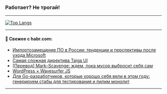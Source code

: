 ### Работает? Не трогай!

---
<!--
#### 🛠️ Technical stack:

![Java](https://img.shields.io/badge/Java-informational?logo=Oracle&style=flat&logoColor=white&color=FF4500)
![Kotlin](https://img.shields.io/badge/Kotlin-informational?logo=Kotlin&style=flat&logoColor=white&color=774D97)
![TS](https://img.shields.io/badge/TypeScript-informational?logo=typeScript&style=flat&logoColor=black&color=017acc)
![Python](https://img.shields.io/badge/Python-informational?logo=Python&style=flat&logoColor=black&color=ffdd54) <br>
![Spring](https://img.shields.io/badge/Spring-informational?logo=Spring&style=flat&logoColor=white&color=6DB33F) 
![SpringBoot](https://img.shields.io/badge/SpringBoot-informational?logo=SpringBoot&style=flat&logoColor=white&color=6DB33F)
![Nest](https://img.shields.io/badge/NestJS-informational?logo=NestJS&style=flat&logoColor=white&color=E0234E) 
![NodeJS](https://img.shields.io/badge/NodeJS-informational?logo=node.js&style=flat&logoColor=white&color=70A760)<br>
![PostgreSQL](https://img.shields.io/badge/PostgreSQL-informational?logo=PostgreSQL&style=flat&logoColor=white&color=DAA520)
![MongoDB](https://img.shields.io/badge/MongoDB-informational?logo=MongoDB&style=flat&logoColor=white&color=870000)
![Apache](https://img.shields.io/badge/Apache-informational?logo=apache&style=flat&logoColor=white&color=f74e28)

___ 
-->

<!--- #### 🛠️ : --->

[![Top Langs](https://github-readme-stats-82jvfl3w3-advtsettinggmailcoms-projects.vercel.app/api/top-langs/?username=zloylis&langs_count=10&hide_title=true&title_color=e6edf3&size_weight=0.5&count_weight=0.5&layout=compact&hide_progress=true&hide_border=true&theme=dracula)](https://github.com/zloylis)

<!---


####  :octocat:&nbsp;&nbsp; Статистика:

![GitHub stats](https://github-readme-stats-u2qms2cxw-advtsettinggmailcoms-projects.vercel.app/api?username=zloylis&show_icons=true&hide_border=true&theme=dracula&title_color=e6edf3&include_all_commits=true&count_private=true&hide_rank=false&hide_title=true&rank_icon=github)
-->
---

#### 💬 Свежее с habr.com:

<!-- BLOG-POST-LIST:START -->
- [Импортозамещение ПО в России: тенденции и перспективы после ухода Microsoft](https://habr.com/ru/articles/863868/?utm_source=habrahabr&utm_medium=rss&utm_campaign=863868)
- [Самая сложная директива Taiga UI](https://habr.com/ru/companies/tbank/articles/863842/?utm_source=habrahabr&utm_medium=rss&utm_campaign=863842)
- [[Перевод] Mark–Scavenge: ждем, пока мусор выбросит себя сам](https://habr.com/ru/companies/spring_aio/articles/863830/?utm_source=habrahabr&utm_medium=rss&utm_campaign=863830)
- [WordPress × Wavesurfer JS](https://habr.com/ru/articles/863836/?utm_source=habrahabr&utm_medium=rss&utm_campaign=863836)
- [Для Go-разработчиков, которые хорошо себя вели в этом году: генерируем стабы для тестирования и пилим монолит](https://habr.com/ru/companies/yadro/articles/863826/?utm_source=habrahabr&utm_medium=rss&utm_campaign=863826)
<!-- BLOG-POST-LIST:END -->

---

